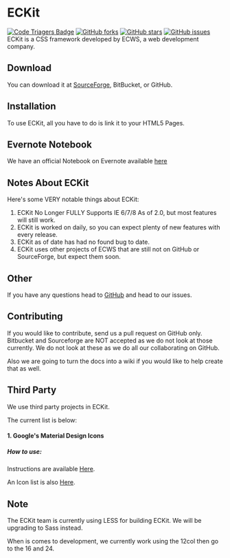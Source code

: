 # ECKit 
[![Code Triagers Badge](https://www.codetriage.com/ecwebservices/eckit/badges/users.svg)](https://www.codetriage.com/ecwebservices/eckit)
[![GitHub forks](https://img.shields.io/github/forks/ECWebServices/ECKit.svg)](https://github.com/ECWebServices/ECKit/network)
[![GitHub stars](https://img.shields.io/github/stars/ECWebServices/ECKit.svg)](https://github.com/ECWebServices/ECKit/stargazers)
[![GitHub issues](https://img.shields.io/github/issues/ECWebServices/ECKit.svg)](https://github.com/ECWebServices/ECKit/issues)
<br />
ECKit is a CSS framework developed by ECWS, a web development company.


## Download
You can download it at [SourceForge](http://eckit-framework.sourceforge.net), BitBucket, or GitHub.

## Installation
To use ECKit, all you have to do is link it to your HTML5 Pages. 

## Evernote Notebook
We have an official Notebook on Evernote available [here](https://www.evernote.com/pub/ecwebservices/eckit#st=p&n=03f0aa9e-945c-49fb-99fd-543d2a5c9164)

## Notes About ECKit
Here's some VERY notable things about ECKit:

1. ECKit No Longer FULLY Supports IE 6/7/8 As of 2.0, but most features will still work.
2. ECKit is worked on daily, so you can expect plenty of new features with every release.
3. ECKit as of date has had no found bug to date.
4. ECKit uses other projects of ECWS that are still not on GitHub or SourceForge, but expect them soon.

## Other
If you have any questions head to [GitHub](https://github.com/ElijahCruzWebServices/ECKit) and head to our issues.

## Contributing
If you would like to contribute, send us a pull request on GitHub only. Bitbucket and Sourceforge are NOT accepted as we do not look at those currently.
We do not look at these as we do all our collaborating on GitHub.

Also we are going to turn the docs into a wiki if you would like to help create that as well.

## Third Party

We use third party projects in ECKit.

The current list is below:

#### 1. Google's Material Design Icons
##### How to use:
Instructions are available [Here](http://google.github.io/material-design-icons/#icon-font-for-the-web).

An Icon list is also [Here](https://material.io/icons/).


## Note
The ECKit team is currently using LESS for building ECKit. We will be upgrading to Sass instead.

When is comes to development, we currently work using the 12col then go to the 16 and 24.
